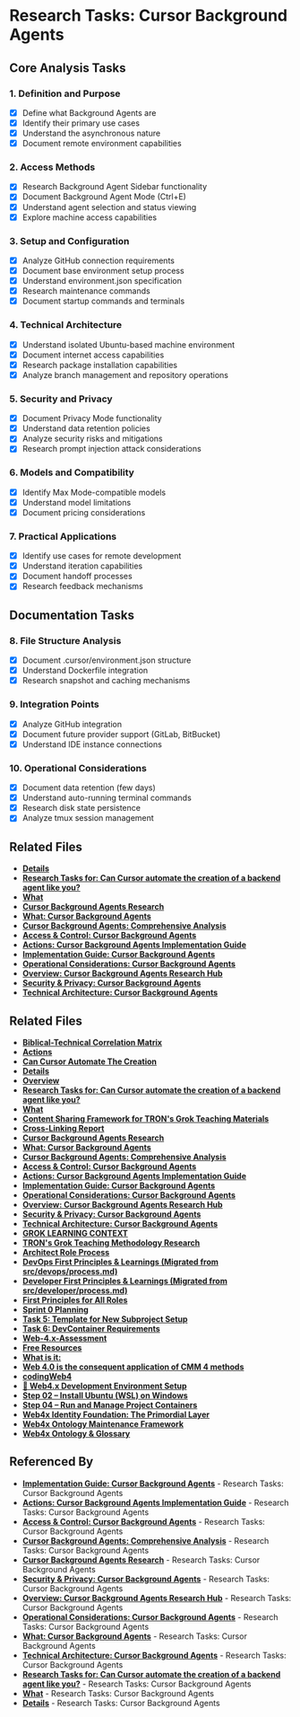 # Research Tasks: Cursor Background Agents

## Core Analysis Tasks

### 1. Definition and Purpose
- [x] Define what Background Agents are
- [x] Identify their primary use cases
- [x] Understand the asynchronous nature
- [x] Document remote environment capabilities

### 2. Access Methods
- [x] Research Background Agent Sidebar functionality
- [x] Document Background Agent Mode (Ctrl+E)
- [x] Understand agent selection and status viewing
- [x] Explore machine access capabilities

### 3. Setup and Configuration
- [x] Analyze GitHub connection requirements
- [x] Document base environment setup process
- [x] Understand environment.json specification
- [x] Research maintenance commands
- [x] Document startup commands and terminals

### 4. Technical Architecture
- [x] Understand isolated Ubuntu-based machine environment
- [x] Document internet access capabilities
- [x] Research package installation capabilities
- [x] Analyze branch management and repository operations

### 5. Security and Privacy
- [x] Document Privacy Mode functionality
- [x] Understand data retention policies
- [x] Analyze security risks and mitigations
- [x] Research prompt injection attack considerations

### 6. Models and Compatibility
- [x] Identify Max Mode-compatible models
- [x] Understand model limitations
- [x] Document pricing considerations

### 7. Practical Applications
- [x] Identify use cases for remote development
- [x] Understand iteration capabilities
- [x] Document handoff processes
- [x] Research feedback mechanisms

## Documentation Tasks

### 8. File Structure Analysis
- [x] Document .cursor/environment.json structure
- [x] Understand Dockerfile integration
- [x] Research snapshot and caching mechanisms

### 9. Integration Points
- [x] Analyze GitHub integration
- [x] Document future provider support (GitLab, BitBucket)
- [x] Understand IDE instance connections

### 10. Operational Considerations
- [x] Document data retention (few days)
- [x] Understand auto-running terminal commands
- [x] Research disk state persistence
- [x] Analyze tmux session management 
## Related Files

- **[Details](../research/can-cursor-automate-the-creation/details.md)**
- **[Research Tasks for: Can Cursor automate the creation of a backend agent like you?](../research/can-cursor-automate-the-creation/research-tasks.md)**
- **[What](../research/can-cursor-automate-the-creation/what.md)**
- **[Cursor Background Agents Research](../research/cursor-background-agents/0_topic.md)**
- **[What: Cursor Background Agents](../research/cursor-background-agents/1_what.md)**
- **[Cursor Background Agents: Comprehensive Analysis](../research/cursor-background-agents/2_answer.md)**
- **[Access & Control: Cursor Background Agents](../research/cursor-background-agents/access-control.md)**
- **[Actions: Cursor Background Agents Implementation Guide](../research/cursor-background-agents/actions.md)**
- **[Implementation Guide: Cursor Background Agents](../research/cursor-background-agents/implementation-guide.md)**
- **[Operational Considerations: Cursor Background Agents](../research/cursor-background-agents/operational-considerations.md)**
- **[Overview: Cursor Background Agents Research Hub](../research/cursor-background-agents/overview.md)**
- **[Security & Privacy: Cursor Background Agents](../research/cursor-background-agents/security-privacy.md)**
- **[Technical Architecture: Cursor Background Agents](../research/cursor-background-agents/technical-architecture.md)**

## Related Files

- **[Biblical-Technical Correlation Matrix](../research/biblical-technical-correlation.md)**
- **[Actions](../research/can-cursor-automate-the-creation/actions.md)**
- **[Can Cursor Automate The Creation](../research/can-cursor-automate-the-creation/can-cursor-automate-the-creation.md)**
- **[Details](../research/can-cursor-automate-the-creation/details.md)**
- **[Overview](../research/can-cursor-automate-the-creation/overview.md)**
- **[Research Tasks for: Can Cursor automate the creation of a backend agent like you?](../research/can-cursor-automate-the-creation/research-tasks.md)**
- **[What](../research/can-cursor-automate-the-creation/what.md)**
- **[Content Sharing Framework for TRON's Grok Teaching Materials](../research/content-sharing-framework.md)**
- **[Cross-Linking Report](../research/crosslink_report.md)**
- **[Cursor Background Agents Research](../research/cursor-background-agents/0_topic.md)**
- **[What: Cursor Background Agents](../research/cursor-background-agents/1_what.md)**
- **[Cursor Background Agents: Comprehensive Analysis](../research/cursor-background-agents/2_answer.md)**
- **[Access & Control: Cursor Background Agents](../research/cursor-background-agents/access-control.md)**
- **[Actions: Cursor Background Agents Implementation Guide](../research/cursor-background-agents/actions.md)**
- **[Implementation Guide: Cursor Background Agents](../research/cursor-background-agents/implementation-guide.md)**
- **[Operational Considerations: Cursor Background Agents](../research/cursor-background-agents/operational-considerations.md)**
- **[Overview: Cursor Background Agents Research Hub](../research/cursor-background-agents/overview.md)**
- **[Security & Privacy: Cursor Background Agents](../research/cursor-background-agents/security-privacy.md)**
- **[Technical Architecture: Cursor Background Agents](../research/cursor-background-agents/technical-architecture.md)**
- **[GROK LEARNING CONTEXT](../research/grok-learning-context.md)**
- **[TRON's Grok Teaching Methodology Research](../research/grok-teaching-research-analysis.md)**
- **[Architect Role Process](../research/web4articles/scrum.pmo/roles/Architect/process.md)**
- **[DevOps First Principles & Learnings (Migrated from src/devops/process.md)](../research/web4articles/scrum.pmo/roles/DevOps/process.md)**
- **[Developer First Principles & Learnings (Migrated from src/developer/process.md)](../research/web4articles/scrum.pmo/roles/Developer/process.md)**
- **[First Principles for All Roles](../research/web4articles/scrum.pmo/roles/ScrumMaster/process.md)**
- **[Sprint 0 Planning](../research/web4articles/scrum.pmo/sprints/sprint-0/planning.md)**
- **[Task 5: Template for New Subproject Setup](../research/web4articles/scrum.pmo/sprints/sprint-0/task-5-template-new-subproject.md)**
- **[Task 6: DevContainer Requirements](../research/web4articles/scrum.pmo/sprints/sprint-0/task-6-devcontainer-requirements.md)**
- **[Web-4.x-Assessment](../research/web4x-codingWeb4-wiki/Web-4.x-Assessment.md)**
- **[Free Resources](../research/web4x-codingWeb4-wiki/Web-4.x-Developer-Access.md)**
- **[What is it:](../research/web4x-codingWeb4-wiki/Web-4.x-Home.md)**
- **[Web 4.0 is the consequent application of CMM 4 methods ](../research/web4x-codingWeb4-wiki/Why-4.0.md)**
- **[codingWeb4](../research/web4x-codingWeb4/README.md)**
- **[🧭 Web4.x Development Environment Setup](../research/web4x-codingWeb4/web4-env-setup/README.md)**
- **[Step 02 – Install Ubuntu (WSL) on Windows](../research/web4x-codingWeb4/web4-env-setup/install/windows/02-install-ubuntu.md)**
- **[Step 04 – Run and Manage Project Containers](../research/web4x-codingWeb4/web4-env-setup/install/windows/04-run-manage-containers.md)**
- **[Web4x Identity Foundation: The Primordial Layer](../research/web4x-identity-foundation.md)**
- **[Web4x Ontology Maintenance Framework](../research/web4x-ontology-maintenance.md)**
- **[Web4x Ontology & Glossary  ](../research/web4x-ontology.md)**
## Referenced By

- **[Implementation Guide: Cursor Background Agents](../research/cursor-background-agents/implementation-guide.md)** - Research Tasks: Cursor Background Agents
- **[Actions: Cursor Background Agents Implementation Guide](../research/cursor-background-agents/actions.md)** - Research Tasks: Cursor Background Agents
- **[Access & Control: Cursor Background Agents](../research/cursor-background-agents/access-control.md)** - Research Tasks: Cursor Background Agents
- **[Cursor Background Agents: Comprehensive Analysis](../research/cursor-background-agents/2_answer.md)** - Research Tasks: Cursor Background Agents
- **[Cursor Background Agents Research](../research/cursor-background-agents/0_topic.md)** - Research Tasks: Cursor Background Agents
- **[Security & Privacy: Cursor Background Agents](../research/cursor-background-agents/security-privacy.md)** - Research Tasks: Cursor Background Agents
- **[Overview: Cursor Background Agents Research Hub](../research/cursor-background-agents/overview.md)** - Research Tasks: Cursor Background Agents
- **[Operational Considerations: Cursor Background Agents](../research/cursor-background-agents/operational-considerations.md)** - Research Tasks: Cursor Background Agents
- **[What: Cursor Background Agents](../research/cursor-background-agents/1_what.md)** - Research Tasks: Cursor Background Agents
- **[Technical Architecture: Cursor Background Agents](../research/cursor-background-agents/technical-architecture.md)** - Research Tasks: Cursor Background Agents
- **[Research Tasks for: Can Cursor automate the creation of a backend agent like you?](../research/can-cursor-automate-the-creation/research-tasks.md)** - Research Tasks: Cursor Background Agents
- **[What](../research/can-cursor-automate-the-creation/what.md)** - Research Tasks: Cursor Background Agents
- **[Details](../research/can-cursor-automate-the-creation/details.md)** - Research Tasks: Cursor Background Agents
